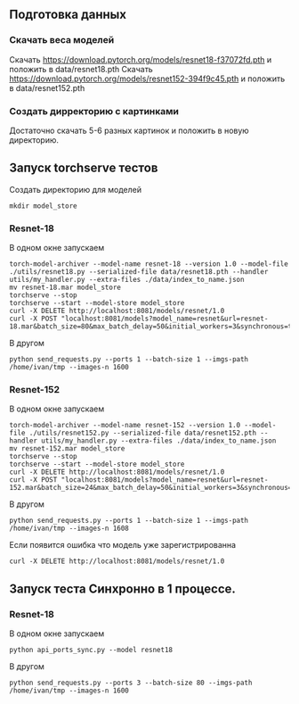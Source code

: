 ## Подготовка данных
### Скачать веса моделей
Скачать https://download.pytorch.org/models/resnet18-f37072fd.pth и положить в data/resnet18.pth
Скачать https://download.pytorch.org/models/resnet152-394f9c45.pth и положить в data/resnet152.pth
### Создать дирректорию с картинками
Достаточно скачать 5-6 разных картинок и положить в новую директорию. 

## Запуск torchserve тестов
Создать директорию для моделей
```
mkdir model_store
```
### Resnet-18
В одном окне запускаем 
```
torch-model-archiver --model-name resnet-18 --version 1.0 --model-file ./utils/resnet18.py --serialized-file data/resnet18.pth --handler utils/my_handler.py --extra-files ./data/index_to_name.json
mv resnet-18.mar model_store
torchserve --stop
torchserve --start --model-store model_store
curl -X DELETE http://localhost:8081/models/resnet/1.0
curl -X POST "localhost:8081/models?model_name=resnet&url=resnet-18.mar&batch_size=80&max_batch_delay=50&initial_workers=3&synchronous=true"
```
В другом 
```
python send_requests.py --ports 1 --batch-size 1 --imgs-path /home/ivan/tmp --images-n 1600
```
### Resnet-152
В одном окне запускаем 
```
torch-model-archiver --model-name resnet-152 --version 1.0 --model-file ./utils/resnet152.py --serialized-file data/resnet152.pth --handler utils/my_handler.py --extra-files ./data/index_to_name.json
mv resnet-152.mar model_store
torchserve --stop
torchserve --start --model-store model_store
curl -X DELETE http://localhost:8081/models/resnet/1.0
curl -X POST "localhost:8081/models?model_name=resnet&url=resnet-152.mar&batch_size=24&max_batch_delay=50&initial_workers=3&synchronous=true"
```
В другом 
```
python send_requests.py --ports 1 --batch-size 1 --imgs-path /home/ivan/tmp --images-n 1608
```

Если появится ошибка что модель уже зарегистрированна

```
curl -X DELETE http://localhost:8081/models/resnet/1.0
```

## Запуск теста Синхронно в 1 процессе.
### Resnet-18
В одном окне запускаем 
```
python api_ports_sync.py --model resnet18
```
В другом 
```
python send_requests.py --ports 3 --batch-size 80 --imgs-path /home/ivan/tmp --images-n 1600
```
